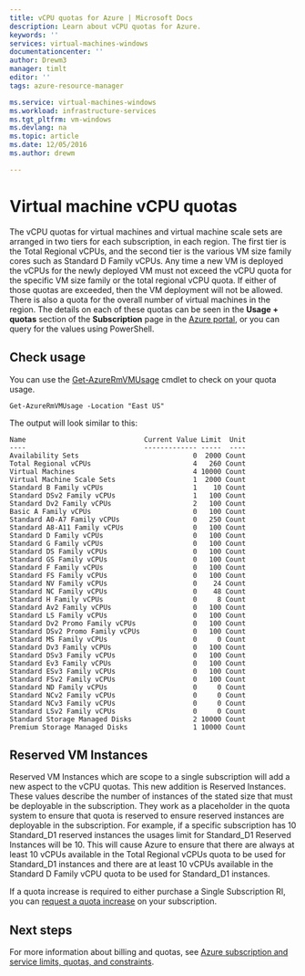 ```yaml
---
title: vCPU quotas for Azure | Microsoft Docs
description: Learn about vCPU quotas for Azure.
keywords: ''
services: virtual-machines-windows
documentationcenter: ''
author: Drewm3
manager: timlt
editor: ''
tags: azure-resource-manager

ms.service: virtual-machines-windows
ms.workload: infrastructure-services
ms.tgt_pltfrm: vm-windows
ms.devlang: na
ms.topic: article
ms.date: 12/05/2016
ms.author: drewm

---
```



# Virtual machine vCPU quotas

The vCPU quotas for virtual machines and virtual machine scale sets are arranged in two tiers for each subscription, in each region. The first tier is the Total Regional vCPUs, and the second tier is the various VM size family cores such as Standard D Family vCPUs. Any time a new VM is deployed the vCPUs for the newly deployed VM must not exceed the vCPU quota for the specific VM size family or the total regional vCPU quota. If either of those quotas are exceeded, then the VM deployment will not be allowed. There is also a quota for the overall number of virtual machines in the region. The details on each of these quotas can be seen in the **Usage + quotas** section of the **Subscription** page in the [Azure portal](https://portal.azure.com), or you can query for the values using PowerShell.

 
## Check usage

You can use the [Get-AzureRmVMUsage](/powershell/module/azurerm.compute/get-azurermvmusage) cmdlet to check on your quota usage.

```azurepowershell-interactive
Get-AzureRmVMUsage -Location "East US"
```

The output will look similar to this:

```
Name                             Current Value Limit  Unit
----                             ------------- -----  ----
Availability Sets                            0  2000 Count
Total Regional vCPUs                         4   260 Count
Virtual Machines                             4 10000 Count
Virtual Machine Scale Sets                   1  2000 Count
Standard B Family vCPUs                      1    10 Count
Standard DSv2 Family vCPUs                   1   100 Count
Standard Dv2 Family vCPUs                    2   100 Count
Basic A Family vCPUs                         0   100 Count
Standard A0-A7 Family vCPUs                  0   250 Count
Standard A8-A11 Family vCPUs                 0   100 Count
Standard D Family vCPUs                      0   100 Count
Standard G Family vCPUs                      0   100 Count
Standard DS Family vCPUs                     0   100 Count
Standard GS Family vCPUs                     0   100 Count
Standard F Family vCPUs                      0   100 Count
Standard FS Family vCPUs                     0   100 Count
Standard NV Family vCPUs                     0    24 Count
Standard NC Family vCPUs                     0    48 Count
Standard H Family vCPUs                      0     8 Count
Standard Av2 Family vCPUs                    0   100 Count
Standard LS Family vCPUs                     0   100 Count
Standard Dv2 Promo Family vCPUs              0   100 Count
Standard DSv2 Promo Family vCPUs             0   100 Count
Standard MS Family vCPUs                     0     0 Count
Standard Dv3 Family vCPUs                    0   100 Count
Standard DSv3 Family vCPUs                   0   100 Count
Standard Ev3 Family vCPUs                    0   100 Count
Standard ESv3 Family vCPUs                   0   100 Count
Standard FSv2 Family vCPUs                   0   100 Count
Standard ND Family vCPUs                     0     0 Count
Standard NCv2 Family vCPUs                   0     0 Count
Standard NCv3 Family vCPUs                   0     0 Count
Standard LSv2 Family vCPUs                   0     0 Count
Standard Storage Managed Disks               2 10000 Count
Premium Storage Managed Disks                1 10000 Count

```


## Reserved VM Instances
Reserved VM Instances which are scope to a single subscription will add a new aspect to the vCPU quotas. This new addition is <VM Size> Reserved Instances. These values describe the number of instances of the stated size that must be deployable in the subscription. They work as a placeholder in the quota system to ensure that quota is reserved to ensure reserved instances are deployable in the subscription. For example, if a specific subscription has 10 Standard_D1 reserved instances the usages limit for Standard_D1 Reserved Instances will be 10. This will cause Azure to ensure that there are always at least 10 vCPUs available in the Total Regional vCPUs quota to be used for Standard_D1 instances and there are at least 10 vCPUs available in the Standard D Family vCPU quota to be used for Standard_D1 instances.

If a quota increase is required to either purchase a Single Subscription RI, you can [request a quota increase](https://docs.microsoft.com/azure/azure-supportability/resource-manager-core-quotas-request) on your subscription.

## Next steps

For more information about billing and quotas, see [Azure subscription and service limits, quotas, and constraints](https://docs.microsoft.com/azure/azure-subscription-service-limits?toc=/azure/billing/TOC.json).